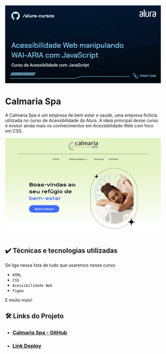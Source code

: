 ![Calmaria Spa](./thumbnail.png)

# Calmaria Spa

A Calmaria Spa é um empresa de bem estar e saúde, uma empresa fictícia utilizada no curso de Acessibilidade da Alura.
A ideia principal desse curso é evoluir ainda mais os conhecimentos em Acessibilidade Web com foco em CSS.

<img src="./screenshot-calmaria-spa.png" alt="Calmaria Spa">

## ✔️ Técnicas e tecnologias utilizadas

Se liga nessa lista de tudo que usaremos nesse curso:

- `HTML`
- `CSS`
- `Acessibilidade Web`
- `Figma`

E muito mais!

## 🛠️ Links do Projeto

- ### [Calmaria Spa - GitHub](https://github.com/Misael1981/Calmaria-Spa)

- ### [Link Deploy](https://calmaria-spa-iota.vercel.app/)
